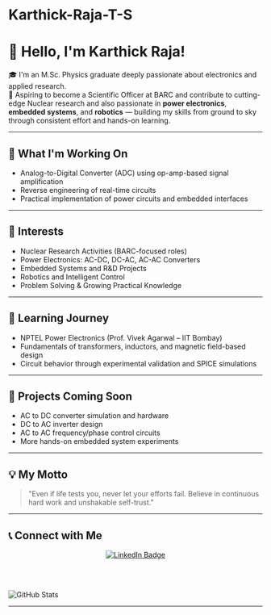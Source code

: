 # Karthick-Raja-T-S

# 👋 Hello, I'm Karthick Raja!

🎓 I'm an M.Sc. Physics graduate deeply passionate about electronics and applied research.  
🔬 Aspiring to become a Scientific Officer at BARC and contribute to cutting-edge Nuclear research and also passionate in **power electronics**, **embedded systems**, and **robotics** — building my skills from ground to sky through consistent effort and hands-on learning.

---

## 🔧 What I'm Working On
- Analog-to-Digital Converter (ADC) using op-amp-based signal amplification  
- Reverse engineering of real-time circuits  
- Practical implementation of power circuits and embedded interfaces

---

## 🧠 Interests
- Nuclear Research Activities (BARC-focused roles)  
- Power Electronics: AC-DC, DC-AC, AC-AC Converters  
- Embedded Systems and R&D Projects  
- Robotics and Intelligent Control  
- Problem Solving & Growing Practical Knowledge

---

## 🌱 Learning Journey
- NPTEL Power Electronics (Prof. Vivek Agarwal – IIT Bombay)  
- Fundamentals of transformers, inductors, and magnetic field-based design  
- Circuit behavior through experimental validation and SPICE simulations

---

## 📁 Projects Coming Soon
- AC to DC converter simulation and hardware  
- DC to AC inverter design  
- AC to AC frequency/phase control circuits  
- More hands-on embedded system experiments

---

## 💡 My Motto
> "Even if life tests you, never let your efforts fail. Believe in continuous hard work and unshakable self-trust."

---

## 📞 Connect with Me

<p align="center">
  <!-- 🔗 LinkedIn Badge -->
  <a href="https://www.linkedin.com/in/karthick-rajats/" target="_blank" rel="noopener noreferrer">
    <img src="https://img.shields.io/badge/LinkedIn-Karthick%20Raja%20T%20S-blue?style=flat-square&logo=linkedin" alt="LinkedIn Badge" />
  </a>

  <br><br>

  <!-- 🧮 GitHub Stats -->
  <img src="https://github-readme-stats.vercel.app/api?username=KarthickRajaTS&show_icons=true&theme=radical" alt="GitHub Stats" />
</p>


---
